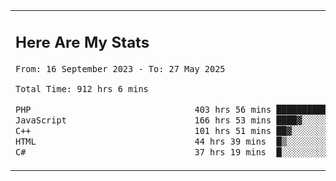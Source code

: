 <table border="0">
 <tr>
  <td>
      <h2>Here Are My Stats</h2>
 <!--START_SECTION:waka-->

```txt
From: 16 September 2023 - To: 27 May 2025

Total Time: 912 hrs 6 mins

PHP                                403 hrs 56 mins ███████████░░░░░░░░░░░░░░   43.78 %
JavaScript                         166 hrs 53 mins ████▓░░░░░░░░░░░░░░░░░░░░   18.09 %
C++                                101 hrs 51 mins ██▓░░░░░░░░░░░░░░░░░░░░░░   11.04 %
HTML                               44 hrs 39 mins  █▒░░░░░░░░░░░░░░░░░░░░░░░   04.84 %
C#                                 37 hrs 19 mins  █░░░░░░░░░░░░░░░░░░░░░░░░   04.05 %
```

<!--END_SECTION:waka-->
  </td>
    <td>
   <div align="start">
        <a href="https://open.spotify.com/user/dxso20he52f5d4ti73duavf95">
        <img width="200px" src="https://spotify-github-profile.kittinanx.com/api/view.svg?uid=dxso20he52f5d4ti73duavf95&cover_image=true&theme=default&show_offline=false&background_color=121212&interchange=false" alt="Spotify Now Playing">
    </a>
</div> 

  </td>
 </tr>

</table>





